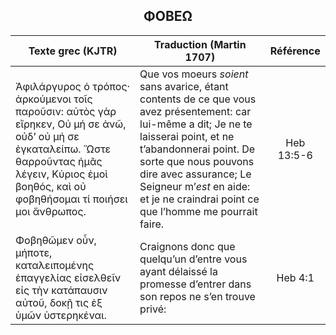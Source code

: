 <h2 align="center">ΦΟΒΕΩ</h2>

|Texte grec (KJTR)|Traduction (Martin 1707)|Référence|
|-----|-----|:---:
 Ἀφιλάργυρος ὁ τρόπος· ἀρκούμενοι τοῖς παροῦσιν: αὐτὸς γὰρ εἴρηκεν, Οὐ μή σε ἀνῶ, οὐδʼ οὐ μή σε ἐγκαταλείπω. Ὥστε θαρροῦντας ἡμᾶς λέγειν, Κύριος ἐμοὶ βοηθός, καὶ οὐ φοβηθήσομαι τί ποιήσει μοι ἄνθρωπος.|Que vos moeurs _soient_ sans avarice, étant contents de ce que vous avez présentement: car lui-même a dit; Je ne te laisserai point, et ne t’abandonnerai point. De sorte que nous pouvons dire avec assurance; Le Seigneur m’_est_ en aide: et je ne craindrai point ce que l’homme me pourrait faire. |Heb 13:5-6|
Φοβηθῶμεν οὖν, μήποτε, καταλειπομένης ἐπαγγελίας εἰσελθεῖν εἰς τὴν κατάπαυσιν αὐτοῦ, δοκῇ τις ἐξ ὑμῶν ὑστερηκέναι.|Craignons donc que quelqu’un d’entre vous ayant délaissé la promesse d’entrer dans son repos ne s’en trouve privé:|Heb 4:1|
